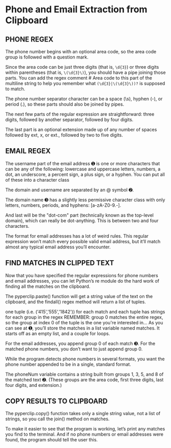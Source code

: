 # Phone and Email Extraction from Clipboard

## PHONE REGEX

The phone number begins with an optional area code, so the area code group is followed with a question mark. 

Since the area code can be just three digits (that is, `\d{3}`) or three digits within parentheses (that is, `\(\d{3}\)`), you should have a pipe joining those parts. You can add the regex comment # Area code to this part of the multiline string to help you remember what `(\d{3}|\(\d{3}\))?` is supposed to match.

The phone number separator character can be a space (\s), hyphen (-), or period (.), so these parts should also be joined by pipes. 

The next few parts of the regular expression are straightforward: three digits, followed by another separator, followed by four digits. 

The last part is an optional extension made up of any number of spaces followed by ext, x, or ext., followed by two to five digits.

## EMAIL REGEX

The username part of the email address ➊ is one or more characters that can be any of the following: lowercase and uppercase letters, numbers, a dot, an underscore, a percent sign, a plus sign, or a hyphen. You can put all of these into a character class


The domain and username are separated by an @ symbol ➋. 

The domain name ➌ has a slightly less permissive character class with only letters, numbers, periods, and hyphens: [a-zA-Z0-9.-]. 

And last will be the "dot-com" part (technically known as the top-level domain), which can really be dot-anything. 
This is between two and four characters.

The format for email addresses has a lot of weird rules. This regular expression won’t match every possible valid email address, but it’ll match almost any typical email address you’ll encounter.

## FIND MATCHES IN CLIPPED TEXT

Now that you have specified the regular expressions for phone numbers and email addresses, you can let Python’s re module do the hard work of finding all the matches on the clipboard. 

The pyperclip.paste() function will get a string value of the text on the clipboard, and the findall() regex method will return a list of tuples.

one tuple (i.e. ('415','555','1842')) for each match 
and each tuple has strings for each group in the regex
REMEMBER:  group 0 matches the entire regex, so the group at index 0 of the tuple is the one you're interested in...
As you can see at ➊, you’ll store the matches in a list variable named matches. It starts off as an empty list, and a couple for loops. 

For the email addresses, you append group 0 of each match ➌. For the matched phone numbers, you don’t want to just append group 0. 

While the program detects phone numbers in several formats, you want the phone number appended to be in a single, standard format. 

The phoneNum variable contains a string built from groups 1, 3, 5, and 8 of the matched text ➋. (These groups are the area code, first three digits, last four digits, and extension.)

## COPY RESULTS TO CLIPBOARD

The pyperclip.copy() function takes only a single string value, not a list of strings, so you call the join() method on matches.

To make it easier to see that the program is working, let’s print any matches you find to the terminal. And if no phone numbers or email addresses were found, the program should tell the user this.

